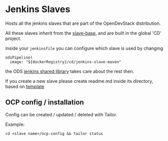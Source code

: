 # Jenkins Slaves

Hosts all the jenkins slaves that are part of the OpenDevStack distribution.

All these slaves inherit from the [slave-base](https://github.com/opendevstack/ods-core/tree/master/jenkins/slave-base), and are built in the global 'CD' project. 

Inside your `jenkinsfile` you can configure which slave is used by changing
```
odsPipeline(
  image: "${dockerRegistry}/cd/jenkins-slave-maven"
```
the ODS [jenkins shared library](https://github.com/opendevstack/ods-jenkins-shared-library) takes care about the rest then.

If you create a new slave please create readme.md inside its directory, based on [template](../__JENKINS_SLAVE_TEMPLATE_README.md)

## OCP config / installation

Config can be created / updated / deleted with Tailor.

Example:
```
cd <slave name>/ocp-config && tailor status
```
